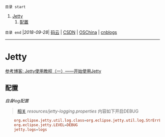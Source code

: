 `目录 start`
 
1. [Jetty](#jetty)
    1. [配置](#配置)

`目录 end` |_2018-09-28_| [码云](https://gitee.com/gin9) | [CSDN](http://blog.csdn.net/kcp606) | [OSChina](https://my.oschina.net/kcp1104) | [cnblogs](http://www.cnblogs.com/kuangcp)
****************************************
# Jetty


[参考博客: Jetty使用教程（一）——开始使用Jetty ](http://www.cnblogs.com/yiwangzhibujian/p/5832597.html)

## 配置
_自身log配置_
> [相关](http://zetcode.com/java/jetty/logging/)
_resources/jetty-logging.properties_ 内容如下开启DEBUG
```conf
    org.eclipse.jetty.util.log.class=org.eclipse.jetty.util.log.StrErrLog
    org.eclipse.jetty.LEVEL=DEBUG
    jetty.logs=logs
```

